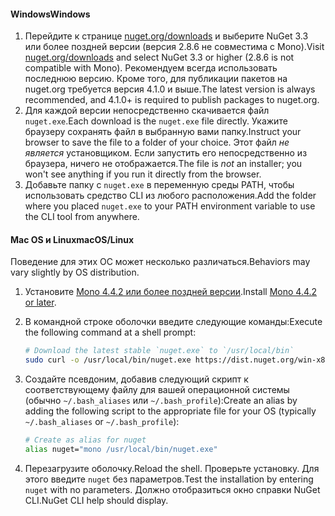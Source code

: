 #### <a name="windows"></a><span data-ttu-id="5a781-101">Windows</span><span class="sxs-lookup"><span data-stu-id="5a781-101">Windows</span></span>

1. <span data-ttu-id="5a781-102">Перейдите к странице [nuget.org/downloads](https://nuget.org/downloads) и выберите NuGet 3.3 или более поздней версии (версия 2.8.6 не совместима с Mono).</span><span class="sxs-lookup"><span data-stu-id="5a781-102">Visit [nuget.org/downloads](https://nuget.org/downloads) and select NuGet 3.3 or higher (2.8.6 is not compatible with Mono).</span></span> <span data-ttu-id="5a781-103">Рекомендуем всегда использовать последнюю версию. Кроме того, для публикации пакетов на nuget.org требуется версия 4.1.0 и выше.</span><span class="sxs-lookup"><span data-stu-id="5a781-103">The latest version is always recommended, and 4.1.0+ is required to publish packages to nuget.org.</span></span>
1. <span data-ttu-id="5a781-104">Для каждой версии непосредственно скачивается файл `nuget.exe`.</span><span class="sxs-lookup"><span data-stu-id="5a781-104">Each download is the `nuget.exe` file directly.</span></span> <span data-ttu-id="5a781-105">Укажите браузеру сохранять файл в выбранную вами папку.</span><span class="sxs-lookup"><span data-stu-id="5a781-105">Instruct your browser to save the file to a folder of your choice.</span></span> <span data-ttu-id="5a781-106">Этот файл *не является* установщиком. Если запустить его непосредственно из браузера, ничего не отображается.</span><span class="sxs-lookup"><span data-stu-id="5a781-106">The file is *not* an installer; you won't see anything if you run it directly from the browser.</span></span>
1. <span data-ttu-id="5a781-107">Добавьте папку с `nuget.exe` в переменную среды PATH, чтобы использовать средство CLI из любого расположения.</span><span class="sxs-lookup"><span data-stu-id="5a781-107">Add the folder where you placed `nuget.exe` to your PATH environment variable to use the CLI tool from anywhere.</span></span>

#### <a name="macoslinux"></a><span data-ttu-id="5a781-108">Mac OS и Linux</span><span class="sxs-lookup"><span data-stu-id="5a781-108">macOS/Linux</span></span>

<span data-ttu-id="5a781-109">Поведение для этих ОС может несколько различаться.</span><span class="sxs-lookup"><span data-stu-id="5a781-109">Behaviors may vary slightly by OS distribution.</span></span>

1. <span data-ttu-id="5a781-110">Установите [Mono 4.4.2 или более поздней версии](http://www.mono-project.com/docs/getting-started/install/).</span><span class="sxs-lookup"><span data-stu-id="5a781-110">Install [Mono 4.4.2 or later](http://www.mono-project.com/docs/getting-started/install/).</span></span>

1. <span data-ttu-id="5a781-111">В командной строке оболочки введите следующие команды:</span><span class="sxs-lookup"><span data-stu-id="5a781-111">Execute the following command at a shell prompt:</span></span>

    ```bash
    # Download the latest stable `nuget.exe` to `/usr/local/bin`
    sudo curl -o /usr/local/bin/nuget.exe https://dist.nuget.org/win-x86-commandline/latest/nuget.exe
    ```

1. <span data-ttu-id="5a781-112">Создайте псевдоним, добавив следующий скрипт к соответствующему файлу для вашей операционной системы (обычно `~/.bash_aliases` или `~/.bash_profile`):</span><span class="sxs-lookup"><span data-stu-id="5a781-112">Create an alias by adding the following script to the appropriate file for your OS (typically `~/.bash_aliases` or `~/.bash_profile`):</span></span>

    ```bash
    # Create as alias for nuget
    alias nuget="mono /usr/local/bin/nuget.exe"
    ```

1. <span data-ttu-id="5a781-113">Перезагрузите оболочку.</span><span class="sxs-lookup"><span data-stu-id="5a781-113">Reload the shell.</span></span>  <span data-ttu-id="5a781-114">Проверьте установку. Для этого введите `nuget` без параметров.</span><span class="sxs-lookup"><span data-stu-id="5a781-114">Test the installation by entering `nuget` with no parameters.</span></span> <span data-ttu-id="5a781-115">Должно отобразиться окно справки NuGet CLI.</span><span class="sxs-lookup"><span data-stu-id="5a781-115">NuGet CLI help should display.</span></span>

